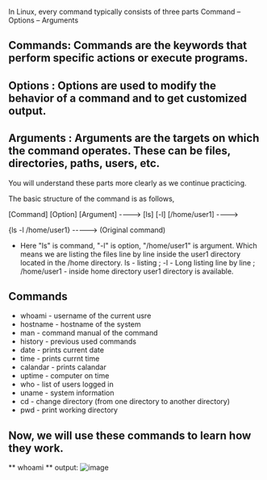 In Linux, every command typically consists of three parts
Command – Options – Arguments


## Commands: Commands are the keywords that perform specific actions or execute programs.
## Options : Options are used to modify the behavior of a command and to get customized output.
## Arguments : Arguments are the targets on which the command operates. These can be files, directories, paths, users, etc.


You will understand these parts more clearly as we continue practicing.



The basic structure of the command is as follows,

[Command] [Option] [Argument]  ---->   [ls] [-l] [/home/user1]  ----> 

{ls -l /home/user1} -----> (Original command)

* Here "ls" is command, "-l" is option, "/home/user1" is argument.
Which means we are listing the files line by line inside the user1 directory located in the /home directory.
ls - listing  ;  -l - Long listing line by line  ;  /home/user1 - inside home directory user1 directory is available.


Commands
---------

* whoami - username of the current usre
* hostname - hostname of the system
* man - command manual of the command
* history - previous used commands
* date - prints current date
* time - prints currnt time
* calandar - prints calandar
* uptime - computer on time
* who - list of users logged in
* uname - system information
* cd - change directory (from one directory to another directory)
* pwd - print working directory

Now, we will use these commands to learn how they work.
-------------------------------------------------------

** whoami **
output: ![image](https://github.com/user-attachments/assets/efaeeaf1-fe4e-4581-afe4-265a966d90e4)

